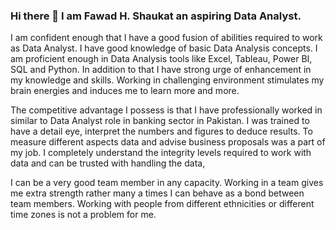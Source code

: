 ### Hi there 👋 I am Fawad H. Shaukat an aspiring Data Analyst. 

I am confident enough that I have a good fusion of abilities required to work as Data Analyst.  I have good knowledge of basic Data Analysis concepts. I am proficient enough in Data Analysis tools like Excel, Tableau, Power BI, SQL and Python. In addition to that I have strong urge of enhancement in my knowledge and skills. Working in challenging environment stimulates my brain energies and induces me to learn more and more.

The competitive advantage I possess is that I have professionally worked in similar to Data Analyst role in banking sector in Pakistan. I was trained to have a detail eye, interpret the numbers and figures to deduce results. To measure different aspects data and advise business proposals was a part of my job. I completely understand the integrity levels required to work with data and can be trusted with handling the data,

I can be a very good team member in any capacity. Working in a team gives me extra strength rather many a times I can behave as a bond between team members.  Working with people from different ethnicities or different time zones is not a problem for me. 


<!--
**fawadshaukat/fawadshaukat** is a ✨ _special_ ✨ repository because its `README.md` (this file) appears on your GitHub profile.

Here are some ideas to get you started:

- 🔭 I’m currently working on ...
- 🌱 I’m currently learning ...
- 👯 I’m looking to collaborate on ...
- 🤔 I’m looking for help with ...
- 💬 Ask me about ...
- 📫 How to reach me: ...
- 😄 Pronouns: ...
- ⚡ Fun fact: ...
-->
